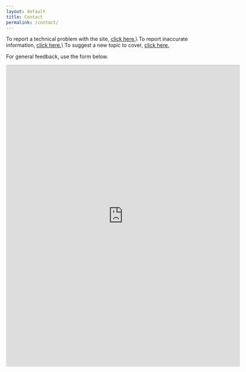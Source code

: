 ```yaml
---
layout: default
title: Contact
permalink: /contact/
---
```


To report a technical problem with the site, [click
here.](https://github.com/My-Little-Cable-Co/my-little-cable-co.github.io/issues/new?assignees=aduane&labels=bug&template=bug_report.md&title=)\\
To report inaccurate information, [click
here.](https://github.com/My-Little-Cable-Co/my-little-cable-co.github.io/issues/new?assignees=aduane&labels=documentation&template=factual-inaccuracy.md&title=)\\
To suggest a new topic to cover, [click
here.](https://github.com/My-Little-Cable-Co/my-little-cable-co.github.io/issues/new?assignees=&labels=enhancement&template=feature_request.md&title=)

For general feedback, use the form below.
<iframe
src="https://docs.google.com/forms/d/e/1FAIpQLScjBwjvRDsDXH1TTjYUfSngBIaK3zZm20_4sWoX5ZTXSzATZA/viewform?embedded=true" width="640" height="825" frameborder="0" marginheight="0" marginwidth="0">Loading...</iframe>
